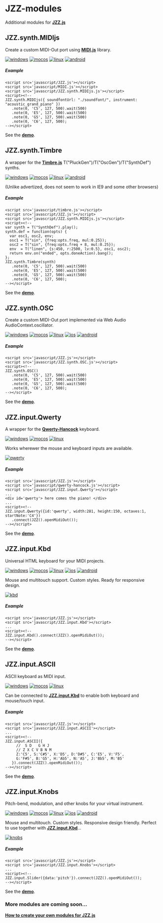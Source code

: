 # JZZ-modules

Additional modules for [**JZZ.js**](https://github.com/jazz-soft/JZZ)

## JZZ.synth.MIDIjs

Create a custom MIDI-Out port using [**MIDI.js**](https://github.com/mudcube/MIDI.js) library.

[![windows](http://jazz-soft.github.io/img/windows.jpg)](https://jazz-soft.github.io/modules/midijs)
[![mocos](http://jazz-soft.github.io/img/macos.jpg)](https://jazz-soft.github.io/modules/midijs)
[![linux](http://jazz-soft.github.io/img/linux.jpg)](https://jazz-soft.github.io/modules/midijs)
[![android](http://jazz-soft.github.io/img/android.jpg)](https://jazz-soft.github.io/modules/midijs)

##### Example

    <script src='javascript/JZZ.js'></script>
    <script src='javascript/MIDI.js'></script>
    <script src='javascript/JZZ.synth.MIDIjs.js'></script>
    <script><!--
    JZZ.synth.MIDIjs({ soundfontUrl: "./soundfont/", instrument: "acoustic_grand_piano" })
       .note(0, 'C5', 127, 500).wait(500)
       .note(0, 'E5', 127, 500).wait(500)
       .note(0, 'G5', 127, 500).wait(500)
       .note(0, 'C6', 127, 500);
    --></script>

See the [**demo**](https://jazz-soft.github.io/modules/midijs).

## JZZ.synth.Timbre

A wrapper for the [**Timbre.js**](https://github.com/mohayonao/timbre.js) T("PluckGen")/T("OscGen")/T("SynthDef") synths.

[![windows](http://jazz-soft.github.io/img/windows.jpg)](https://jazz-soft.github.io/modules/timbre)
[![mocos](http://jazz-soft.github.io/img/macos.jpg)](https://jazz-soft.github.io/modules/timbre)
[![linux](http://jazz-soft.github.io/img/linux.jpg)](https://jazz-soft.github.io/modules/timbre)
[![android](http://jazz-soft.github.io/img/android.jpg)](https://jazz-soft.github.io/modules/timbre)

(Unlike advertized, does not seem to work in IE9 and some other browsers)

##### Example

    <script src='javascript/timbre.js'></script>
    <script src='javascript/JZZ.js'></script>
    <script src='javascript/JZZ.synth.MIDIjs.js'></script>
    <script><!--
    var synth = T("SynthDef").play();
    synth.def = function(opts) {
      var osc1, osc2, env;
      osc1 = T("sin", {freq:opts.freq, mul:0.25});
      osc2 = T("sin", {freq:opts.freq + 8, mul:0.25});
      env  = T("linen", {s:450, r:2500, lv:0.5}, osc1, osc2);
      return env.on("ended", opts.doneAction).bang();
    };
    JZZ.synth.Timbre(synth)
       .note(0, 'C5', 127, 500).wait(500)
       .note(0, 'E5', 127, 500).wait(500)
       .note(0, 'G5', 127, 500).wait(500)
       .note(0, 'C6', 127, 500);
    --></script>

See the [**demo**](https://jazz-soft.github.io/modules/timbre).

## JZZ.synth.OSC

Create a custom MIDI-Out port implemented via Web Audio AudioContext.oscillator.

[![windows](http://jazz-soft.github.io/img/windows.jpg)](https://jazz-soft.github.io/modules/osc)
[![mocos](http://jazz-soft.github.io/img/macos.jpg)](https://jazz-soft.github.io/modules/osc)
[![linux](http://jazz-soft.github.io/img/linux.jpg)](https://jazz-soft.github.io/modules/osc)
[![ios](http://jazz-soft.github.io/img/ios.jpg)](https://jazz-soft.github.io/modules/osc)
[![android](http://jazz-soft.github.io/img/android.jpg)](https://jazz-soft.github.io/modules/osc)

##### Example

    <script src='javascript/JZZ.js'></script>
    <script src='javascript/JZZ.synth.OSC.js'></script>
    <script><!--
    JZZ.synth.OSC()
       .note(0, 'C5', 127, 500).wait(500)
       .note(0, 'E5', 127, 500).wait(500)
       .note(0, 'G5', 127, 500).wait(500)
       .note(0, 'C6', 127, 500);
    --></script>

See the [**demo**](https://jazz-soft.github.io/modules/osc).

## JZZ.input.Qwerty

A wrapper for the [**Qwerty-Hancock**](https://github.com/stuartmemo/qwerty-hancock) keyboard.

[![windows](http://jazz-soft.github.io/img/windows.jpg)](https://jazz-soft.github.io/modules/qwerty)
[![mocos](http://jazz-soft.github.io/img/macos.jpg)](https://jazz-soft.github.io/modules/qwerty)
[![linux](http://jazz-soft.github.io/img/linux.jpg)](https://jazz-soft.github.io/modules/qwerty)

Works wherewer the mouse and keyboard inputs are available.

[![qwerty](http://jazz-soft.github.io/img/qwerty.png)](https://jazz-soft.github.io/modules/qwerty)

##### Example

    <script src='javascript/JZZ.js'></script>
    <script src='javascript/qwerty-hancock.js'></script>
    <script src='javascript/JZZ.input.Qwerty'></script>
    ...
    <div id='qwerty'> here comes the piano! </div>
    ...
    <script><!--
    JZZ.input.Qwerty({id:'qwerty', width:281, height:150, octaves:1, startNote:'C4'})
       .connect(JZZ().openMidiOut());
    --></script>

See the [**demo**](https://jazz-soft.github.io/modules/qwerty).

## JZZ.input.Kbd

Universal HTML keyboard for your MIDI projects.

[![windows](http://jazz-soft.github.io/img/windows.jpg)](https://jazz-soft.github.io/modules/kbd)
[![mocos](http://jazz-soft.github.io/img/macos.jpg)](https://jazz-soft.github.io/modules/kbd)
[![linux](http://jazz-soft.github.io/img/linux.jpg)](https://jazz-soft.github.io/modules/kbd)
[![ios](http://jazz-soft.github.io/img/ios.jpg)](https://jazz-soft.github.io/modules/kbd)
[![android](http://jazz-soft.github.io/img/android.jpg)](https://jazz-soft.github.io/modules/kbd)

Mouse and multitouch support.
Custom styles.
Ready for responsive design.

[![kbd](http://jazz-soft.github.io/img/kbds.png)](https://jazz-soft.github.io/modules/kbd)

##### Example

    <script src='javascript/JZZ.js'></script>
    <script src='javascript/JZZ.input.Kbd'></script>
    ...
    <script><!--
    JZZ.input.Kbd().connect(JZZ().openMidiOut());
    --></script>

See the [**demo**](https://jazz-soft.github.io/modules/kbd).

## JZZ.input.ASCII

ASCII keyboard as MIDI input.

[![windows](http://jazz-soft.github.io/img/windows.jpg)](https://jazz-soft.github.io/modules/ascii)
[![mocos](http://jazz-soft.github.io/img/macos.jpg)](https://jazz-soft.github.io/modules/ascii)
[![linux](http://jazz-soft.github.io/img/linux.jpg)](https://jazz-soft.github.io/modules/ascii)

Can be connected to [**JZZ.input.Kbd**](#jzzinputkbd) to enable both keyboard and mouse/touch input.

##### Example

    <script src='javascript/JZZ.js'></script>
    <script src='javascript/JZZ.input.ASCII'></script>
    ...
    <script><!--
    JZZ.input.ASCII({
         //  S D   G H J
         // Z X C V B N M
         Z:'C5', S:'C#5', X:'D5', D:'D#5', C:'E5', V:'F5',
         G:'F#5', B:'G5', H:'Ab5', N:'A5', J:'Bb5', M:'B5'
       }).connect(JZZ().openMidiOut());
    --></script>

See the [**demo**](https://jazz-soft.github.io/modules/ascii).

## JZZ.input.Knobs

Pitch-bend, modulation, and other knobs for your virtual instrument.

[![windows](http://jazz-soft.github.io/img/windows.jpg)](https://jazz-soft.github.io/modules/knobs)
[![mocos](http://jazz-soft.github.io/img/macos.jpg)](https://jazz-soft.github.io/modules/knobs)
[![linux](http://jazz-soft.github.io/img/linux.jpg)](https://jazz-soft.github.io/modules/knobs)
[![ios](http://jazz-soft.github.io/img/ios.jpg)](https://jazz-soft.github.io/modules/knobs)
[![android](http://jazz-soft.github.io/img/android.jpg)](https://jazz-soft.github.io/modules/knobs)

Mouse and multitouch.
Custom styles.
Responsive design friendly.
Perfect to use together with [**JZZ.input.Kbd**](#jzzinputkbd)...

[![knobs](http://jazz-soft.github.io/img/knobs.png)](https://jazz-soft.github.io/modules/knobs)

##### Example

    <script src='javascript/JZZ.js'></script>
    <script src='javascript/JZZ.input.Knobs'></script>
    ...
    <script><!--
    JZZ.input.Slider({data:'pitch'}).connect(JZZ().openMidiOut());
    --></script>

See the [**demo**](https://jazz-soft.github.io/modules/knobs).


### More modules are coming soon...

[**How to create your own modules for JZZ.js**](http://jazz-soft.net/doc/JZZ/modules.html)